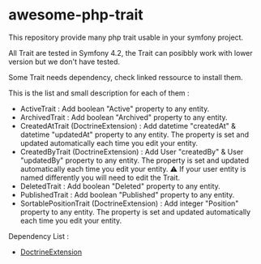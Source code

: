 # awesome-php-trait

This repository provide many php trait usable in your symfony project.

All Trait are tested in Symfony 4.2, the Trait can posibbly work with lower version but we don't have tested.

Some Trait needs dependency, check linked ressource to install them.

This is the list and small description for each of them :
- ActiveTrait                               : Add boolean "Active" property to any entity.
- ArchivedTrait                             : Add boolean "Archived" property to any entity.
- CreatedAtTrait        (DoctrineExtension) : Add datetime "createdAt" & datetime "updatedAt" property to any entity. The property is set and updated automatically each time you edit your entity.
- CreatedByTrait        (DoctrineExtension) : Add User "createdBy" & User "updatedBy" property to any entity. The property is set and updated automatically each time you edit your entity. ⚠ If your user entity is named differently you will need to edit the Trait.
- DeletedTrait                              : Add boolean "Deleted" property to any entity.
- PublishedTrait                            : Add boolean "Published" property to any entity.
- SortablePositionTrait (DoctrineExtension) : Add integer "Position" property to any entity. The property is set and updated automatically each time you edit your entity. 

Dependency List :
- [DoctrineExtension](https://symfony.com/doc/master/bundles/StofDoctrineExtensionsBundle/index.html)